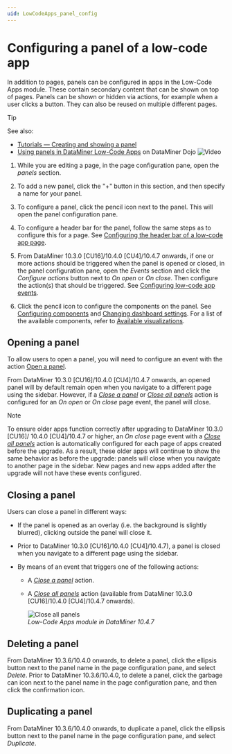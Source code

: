 ```yaml
---
uid: LowCodeApps_panel_config
---
```


# Configuring a panel of a low-code app

In addition to pages, panels can be configured in apps in the Low-Code Apps module. These contain secondary content that can be shown on top of pages. Panels can be shown or hidden via actions, for example when a user clicks a button. They can also be reused on multiple different pages.

> [!TIP]
> See also:
>
> - [Tutorials — Creating and showing a panel](xref:Tutorial_Apps_Panel)
> - [Using panels in DataMiner Low-Code Apps](https://community.dataminer.services/video/using-panels-in-dataminer-low-code-apps/) on DataMiner Dojo ![Video](~/user-guide/images/video_Duo.png)

1. While you are editing a page, in the page configuration pane, open the *panels* section.

1. To add a new panel, click the "+" button in this section, and then specify a name for your panel.

1. To configure a panel, click the pencil icon next to the panel. This will open the panel configuration pane.

1. To configure a header bar for the panel, follow the same steps as to configure this for a page. See [Configuring the header bar of a low-code app page](xref:LowCodeApps_header_config).

1. From DataMiner 10.3.0 [CU16]/10.4.0 [CU4]/10.4.7 onwards<!--RN 39668 + 39636-->, if one or more actions should be triggered when the panel is opened or closed, in the panel configuration pane, open the *Events* section and click the *Configure actions* button next to *On open* or *On close*. Then configure the action(s) that should be triggered. See [Configuring low-code app events](xref:LowCodeApps_event_config).

1. Click the pencil icon to configure the components on the panel. See [Configuring components](xref:Configuring_components) and [Changing dashboard settings](xref:Changing_dashboard_settings). For a list of the available components, refer to [Available visualizations](xref:Available_visualizations).

## Opening a panel

To allow users to open a panel, you will need to configure an event with the action [Open a panel](xref:LowCodeApps_event_config#opening-a-panel-of-the-app).

From DataMiner 10.3.0 [CU16]/10.4.0 [CU4]/10.4.7 onwards<!--RN 39632-->, an opened panel will by default remain open when you navigate to a different page using the sidebar. However, if a [*Close a panel*](xref:LowCodeApps_event_config#closing-a-panel-of-the-app) or [*Close all panels*](xref:LowCodeApps_event_config#closing-all-panels-of-the-app) action is configured for an *On open* or *On close* page event, the panel will close.

> [!NOTE]
> To ensure older apps function correctly after upgrading to DataMiner 10.3.0 [CU16]/ 10.4.0 [CU4]/10.4.7 or higher, an *On close* page event with a [*Close all panels*](xref:LowCodeApps_event_config#closing-all-panels-of-the-app) action is automatically configured for each page of apps created before the upgrade<!--RN 39632-->. As a result, these older apps will continue to show the same behavior as before the upgrade: panels will close when you navigate to another page in the sidebar. New pages and new apps added after the upgrade will not have these events configured.

## Closing a panel

Users can close a panel in different ways:

- If the panel is opened as an overlay (i.e. the background is slightly blurred), clicking outside the panel will close it.

- Prior to DataMiner 10.3.0 [CU16]/10.4.0 [CU4]/10.4.7<!--RN 39632-->), a panel is closed when you navigate to a different page using the sidebar.

- By means of an event that triggers one of the following actions:

  - A [*Close a panel*](xref:LowCodeApps_event_config#closing-a-panel-of-the-app) action.

  - A [*Close all panels*](xref:LowCodeApps_event_config#closing-all-panels-of-the-app) action (available from DataMiner 10.3.0 [CU16]/10.4.0 [CU4]/10.4.7 onwards<!--RN 39625-->).

    ![Close all panels](~/user-guide/images/CloseAllPanels.gif)<br>*Low-Code Apps module in DataMiner 10.4.7*

## Deleting a panel

From DataMiner 10.3.6/10.4.0 onwards, to delete a panel, click the ellipsis button next to the panel name in the page configuration pane, and select *Delete*.<!-- RN 36097 --> Prior to DataMiner 10.3.6/10.4.0, to delete a panel, click the garbage can icon next to the panel name in the page configuration pane, and then click the confirmation icon.

## Duplicating a panel

From DataMiner 10.3.6/10.4.0 onwards, to duplicate a panel, click the ellipsis button next to the panel name in the page configuration pane, and select *Duplicate*. <!-- RN 36097 -->
